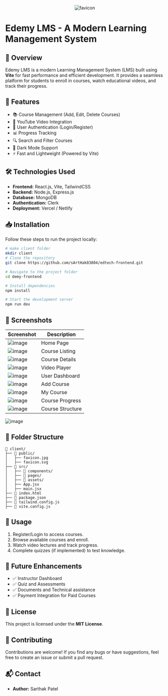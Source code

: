 <div align="center">
  
![favicon](https://github.com/user-attachments/assets/ba86af86-a98e-4842-9cc4-5871c5ef234b)

</div>

# Edemy LMS - A Modern Learning Management System



## 📌 Overview
Edemy LMS is a modern Learning Management System (LMS) built using **Vite** for fast performance and efficient development. It provides a seamless platform for students to enroll in courses, watch educational videos, and track their progress.

## 🚀 Features
- 📚 Course Management (Add, Edit, Delete Courses)
- 🎥 YouTube Video Integration
- 👤 User Authentication (Login/Register)
- 📊 Progress Tracking
- 🔍 Search and Filter Courses
- 🌙 Dark Mode Support
- ⚡ Fast and Lightweight (Powered by Vite)

## 🛠️ Technologies Used
- **Frontend:** React.js, Vite, TailwindCSS
- **Backend:** Node.js, Express.js
- **Database:** MongoDB
- **Authentication:** Clerk
- **Deployment:** Vercel / Netlify

## 📥 Installation
Follow these steps to run the project locally:

```bash
# make client folder
mkdir client
# Clone the repository
git clone https://github.com/sArtHak03804/edtech-frontend.git

# Navigate to the project folder
cd demy-frontend

# Install dependencies
npm install

# Start the development server
npm run dev
```




## 📸 Screenshots
| Screenshot | Description |
|------------|------------|
| ![image](https://github.com/user-attachments/assets/06ad6530-020d-4bf2-be90-b6d4550d147c) | Home Page |
| ![image](https://github.com/user-attachments/assets/d0b7ba1c-9f1a-43dc-87be-e2b52c51c21d) | Course Listing |
| ![image](https://github.com/user-attachments/assets/b7449f63-d050-477c-aad8-c2827fa67b62) | Course Details |
| ![image](https://github.com/user-attachments/assets/98f0c678-507f-4994-8c7d-979a08866c5b) | Video Player |
| ![image](https://github.com/user-attachments/assets/cad83f35-d6f6-45bc-89bc-04e14b0c4b48) | User Dashboard |
| ![image](https://github.com/user-attachments/assets/0ed30f4a-8357-4fbf-83f2-2080e2ea80f7) | Add Course |
| ![image](https://github.com/user-attachments/assets/d4e56f48-a98a-47b9-a752-167e19d9934d) | My Course |
| ![image](https://github.com/user-attachments/assets/69deb4c8-6b04-4daa-a501-59ee9fffb07b) | Course Progress |
| ![image](https://github.com/user-attachments/assets/8deee70a-8d53-4bed-ad2b-2402eff0beb4) | Course Structure |



![image](https://github.com/user-attachments/assets/ad65cf6d-bf8f-43c4-b735-64b767cc984e)



## 📌 Folder Structure
```
📂 client/
├── 📁 public/
│   ├── favicon.jpg
│   ├── favicon.svg
├── 📁 src/
│   ├── 📁 components/
│   ├── 📁 pages/
│   ├── 📁 assets/
│   ├── App.jsx
│   ├── main.jsx
├── 📄 index.html
├── 📄 package.json
├── 📄 tailwind.config.js
├── 📄 vite.config.js
```

## 📖 Usage
1. Register/Login to access courses.
2. Browse available courses and enroll.
3. Watch video lectures and track progress.
4. Complete quizzes (if implemented) to test knowledge.

## 🎯 Future Enhancements
- ✅ Instructor Dashboard
- ✅ Quiz and Assessments
- ✅ Documents  and Technical assistance 
- ✅ Payment Integration for Paid Courses
## 📜 License
This project is licensed under the **MIT License**.

## 🤝 Contributing
Contributions are welcome! If you find any bugs or have suggestions, feel free to create an issue or submit a pull request.

## 📬 Contact
- **Author:** Sarthak Patel
